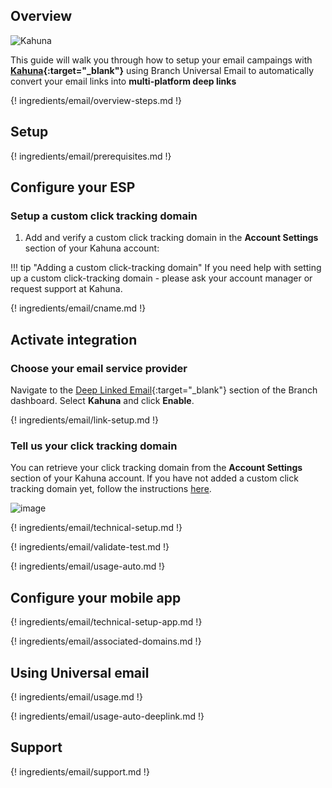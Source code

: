## Overview

![Kahuna](/img/pages/email/kahuna/kahuna.png)

This guide will walk you through how to setup your email campaings with **[Kahuna](https://www.kahuna.com/){:target="\_blank"}** using Branch Universal Email to automatically convert your email links into **multi-platform deep links**

{! ingredients/email/overview-steps.md !}

## Setup

{! ingredients/email/prerequisites.md !}

## Configure your ESP

### Setup a custom click tracking domain

1. Add and verify a custom click tracking domain in the **Account Settings** section of your Kahuna account:

!!! tip "Adding a custom click-tracking domain"
    If you need help with setting up a custom click-tracking domain - please ask your account manager or request support at Kahuna.

{! ingredients/email/cname.md !}

## Activate integration

### Choose your email service provider

Navigate to the [Deep Linked Email](https://dashboard.branch.io/email){:target="\_blank"} section of the Branch dashboard. Select **Kahuna** and click **Enable**.

{! ingredients/email/link-setup.md !}

### Tell us your click tracking domain

You can retrieve your click tracking domain from the **Account Settings** section of your Kahuna account. If you have not added a custom click tracking domain yet, follow the instructions [here](#setup-a-custom-click-tracking-domain). 

![image](/img/pages/email/kahuna/setup-config.png)

{! ingredients/email/technical-setup.md !}
	
{! ingredients/email/validate-test.md !}

{! ingredients/email/usage-auto.md !}

## Configure your mobile app

{! ingredients/email/technical-setup-app.md !}

{! ingredients/email/associated-domains.md !}

## Using Universal email

{! ingredients/email/usage.md !}

{! ingredients/email/usage-auto-deeplink.md !}

## Support

{! ingredients/email/support.md !}
